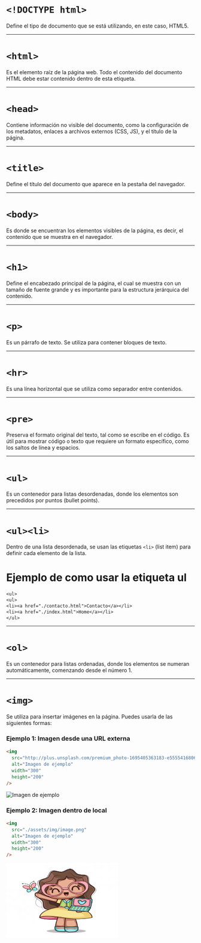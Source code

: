 # `<!DOCTYPE html>`

Define el tipo de documento que se está utilizando, en este caso, HTML5.

---

# `<html>`

Es el elemento raíz de la página web. Todo el contenido del documento HTML debe estar contenido dentro de esta etiqueta.

---

# `<head>`

Contiene información no visible del documento, como la configuración de los metadatos, enlaces a archivos externos (CSS, JS), y el título de la página.

---

# `<title>`

Define el título del documento que aparece en la pestaña del navegador.

---

# `<body>`

Es donde se encuentran los elementos visibles de la página, es decir, el contenido que se muestra en el navegador.

---

# `<h1>`

Define el encabezado principal de la página, el cual se muestra con un tamaño de fuente grande y es importante para la estructura jerárquica del contenido.

---

# `<p>`

Es un párrafo de texto. Se utiliza para contener bloques de texto.

---

# `<hr>`

Es una línea horizontal que se utiliza como separador entre contenidos.

---

# `<pre>`

Preserva el formato original del texto, tal como se escribe en el código. Es útil para mostrar código o texto que requiere un formato específico, como los saltos de línea y espacios.

---

# `<ul>`

Es un contenedor para listas desordenadas, donde los elementos son precedidos por puntos (bullet points).

---

# `<ul><li>`

Dentro de una lista desordenada, se usan las etiquetas `<li>` (list item) para definir cada elemento de la lista.

# Ejemplo de como usar la etiqueta ul

```
<ul>
<ul>
<li><a href="./contacto.html">Contacto</a></li>
<li><a href="./index.html">Home</a></li>
</ul>
```

---

# `<ol>`

Es un contenedor para listas ordenadas, donde los elementos se numeran automáticamente, comenzando desde el número 1.

---

# `<img>`

Se utiliza para insertar imágenes en la página. Puedes usarla de las siguientes formas:

### Ejemplo 1: Imagen desde una URL externa

```html
<img
  src="http://plus.unsplash.com/premium_photo-1695405363183-e55554168063?fm=jpg&q=60&w=3000&ixlib=rb-4.1.0&ixid=M3wxMjA3fDB8MHxzZWFyY2h8MXx8aW1hZ2VuJTIwZGlnaXRhbHxlbnwwfHwwfHx8MA%3D%3D"
  alt="Imagen de ejemplo"
  width="300"
  height="200"
/>
```

<img src="http://plus.unsplash.com/premium_photo-1695405363183-e55554168063?fm=jpg&q=60&w=3000&ixlib=rb-4.1.0&ixid=M3wxMjA3fDB8MHxzZWFyY2h8MXx8aW1hZ2VuJTIwZGlnaXRhbHxlbnwwfHwwfHx8MA%3D%3D" alt="Imagen de ejemplo" width="300" height="200" />

### Ejemplo 2: Imagen dentro de local

```html
<img
  src="./assets/img/image.png"
  alt="Imagen de ejemplo"
  width="300"
  height="200"
/>
```

<img src="./assets/img/image.png" alt="Imagen de ejemplo" width="300" height="200" />

